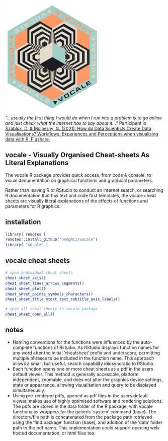 
<p align="left">
  <img width="300"  src="https://github.com/GregMci/vocale/blob/master/vocale%20hex%20logo.png" style="display: inline-block; margin: 0" />
</p>


*“…usually the first thing I would do when I run into a problem is to go online and just check what the internet has to say about it…”* Participant in [Szabluk, D. & McInerny, G. (2021). How do Data Scientists Create Data Visualisations? Workflows, Experiences and Perceptions when visualising data with R. Figshare.](https://doi.org/10.6084/m9.figshare.14112635.v1) 


## vocale - Visually Organised Cheat-sheets As Literal Explanations

The vocale R package provides quick access, from code & console, to visual documentation on graphical functions and graphical parameters. 

Rather than leaving R or RStudio to conduct an internet search, or searching R documentation that has text and code first templates, the vocale cheat sheets are visually literal explanations of the effects of functions and parameters for R graphics. 


## installation

```r
library( remotes )
remotes::install_github("GregMci/vocale")  
library( "vocale" )
```  
  
## vocale cheat sheets

```r
# open individual cheat sheets
cheat_sheet_axis()
cheat_sheet_lines_arrows_segments()
cheat_sheet_plot()
cheat_sheet_points_symbols_characters()
cheat_sheet_title_mtext_text_subtitle_axis_labels()
```

```r
# open all cheat sheets in vocale package
cheat_sheet_open_all()
```

## notes

* Naming conventions for the functions were influenced by the auto-complete functions of Rstudio. As RStudio displays function names for any word after the initial ‘cheatsheet’ prefix and underscore, permitting multiple phrases to be included in the function name. This approach allows a small, but useful, search capability idiosyncratic to RStudio.
* Each function opens one or more cheat sheets as a pdf in the users default viewer. This method is generally accessible, platform independent, zoomable, and does not alter the graphics device settings, state or appearance, allowing visualisation and query to be displayed simultaneously. 
* Using pre-rendered pdfs, opened as pdf files in the users default viewer, makes use of highly optimised software and rendering solutions. The pdfs are stored in the data folder of the R package, with vocale functions as wrappers for the generic ‘system’ command (base). The directory/file path is concatenated from the package path retrieved using the ‘find.package’ function (base), and addition of the ‘data‘ folder path to the pdf name. This implementation could support opening web hosted documentation, or html files too.
